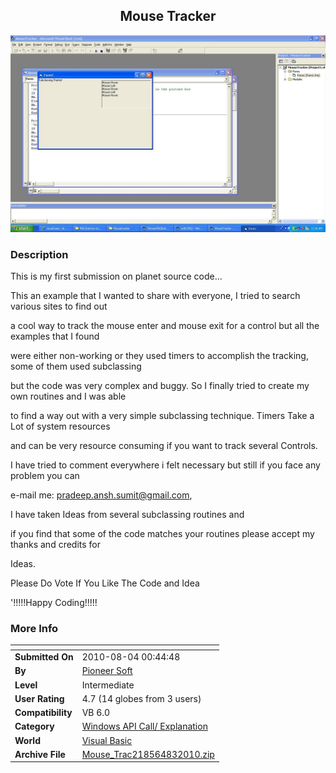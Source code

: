 ﻿<div align="center">

## Mouse Tracker

<img src="PIC201083151972385.JPG">
</div>

### Description

This is my first submission on planet source code...

This an example that I wanted to share with everyone, I tried to search various sites to find out

a cool way to track the mouse enter and mouse exit for a control but all the examples that I found

were either non-working or they used timers to accomplish the tracking, some of them used subclassing

but the code was very complex and buggy. So I finally tried to create my own routines and I was able

to find a way out with a very simple subclassing technique. Timers Take a Lot of system resources

and can be very resource consuming if you want to track several Controls.

I have tried to comment everywhere i felt necessary but still if you face any problem you can

e-mail me: pradeep.ansh.sumit@gmail.com,

I have taken Ideas from several subclassing routines and

if you find that some of the code matches your routines please accept my thanks and credits for

Ideas.

Please Do Vote If You Like The Code and Idea

'!!!!!Happy Coding!!!!!
 
### More Info
 


<span>             |<span>
---                |---
**Submitted On**   |2010-08-04 00:44:48
**By**             |[Pioneer Soft](https://github.com/Planet-Source-Code/PSCIndex/blob/master/ByAuthor/pioneer-soft.md)
**Level**          |Intermediate
**User Rating**    |4.7 (14 globes from 3 users)
**Compatibility**  |VB 6\.0
**Category**       |[Windows API Call/ Explanation](https://github.com/Planet-Source-Code/PSCIndex/blob/master/ByCategory/windows-api-call-explanation__1-39.md)
**World**          |[Visual Basic](https://github.com/Planet-Source-Code/PSCIndex/blob/master/ByWorld/visual-basic.md)
**Archive File**   |[Mouse\_Trac218564832010\.zip](https://github.com/Planet-Source-Code/pioneer-soft-mouse-tracker__1-73315/archive/master.zip)








